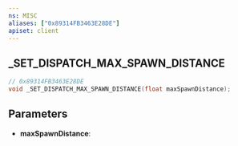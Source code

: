 ```yaml
---
ns: MISC
aliases: ["0x89314FB3463E28DE"]
apiset: client
---
```

## _SET_DISPATCH_MAX_SPAWN_DISTANCE

```c
// 0x89314FB3463E28DE
void _SET_DISPATCH_MAX_SPAWN_DISTANCE(float maxSpawnDistance);
```


## Parameters
* **maxSpawnDistance**:



